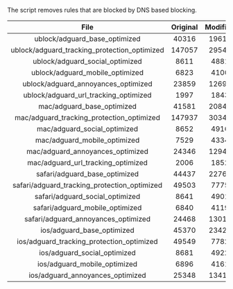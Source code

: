 The script removes rules that are blocked by DNS based blocking.


| File | Original | Modified |
|:----:|:-----:|:-----:|
| ublock/adguard_base_optimized | 40316 | 19619 |
| ublock/adguard_tracking_protection_optimized | 147057 | 29544 |
| ublock/adguard_social_optimized | 8611 | 4881 |
| ublock/adguard_mobile_optimized | 6823 | 4100 |
| ublock/adguard_annoyances_optimized | 23859 | 12698 |
| ublock/adguard_url_tracking_optimized | 1997 | 1843 |
| mac/adguard_base_optimized | 41581 | 20843 |
| mac/adguard_tracking_protection_optimized | 147937 | 30344 |
| mac/adguard_social_optimized | 8652 | 4916 |
| mac/adguard_mobile_optimized | 7529 | 4334 |
| mac/adguard_annoyances_optimized | 24346 | 12944 |
| mac/adguard_url_tracking_optimized | 2006 | 1852 |
| safari/adguard_base_optimized | 44437 | 22765 |
| safari/adguard_tracking_protection_optimized | 49503 | 7775 |
| safari/adguard_social_optimized | 8641 | 4901 |
| safari/adguard_mobile_optimized | 6840 | 4119 |
| safari/adguard_annoyances_optimized | 24468 | 13014 |
| ios/adguard_base_optimized | 45370 | 23420 |
| ios/adguard_tracking_protection_optimized | 49549 | 7782 |
| ios/adguard_social_optimized | 8681 | 4922 |
| ios/adguard_mobile_optimized | 6896 | 4161 |
| ios/adguard_annoyances_optimized | 25348 | 13418 |